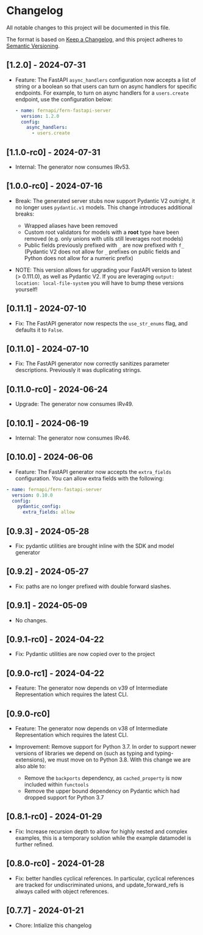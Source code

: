 # Changelog

All notable changes to this project will be documented in this file.

The format is based on [Keep a Changelog](https://keepachangelog.com/en/1.0.0/),
and this project adheres to [Semantic Versioning](https://semver.org/spec/v2.0.0.html).

## [1.2.0] - 2024-07-31

- Feature: The FastAPI `async_handlers` configuration now accepts a list of string or a boolean so that users
  can turn on async handlers for specific endpoints. For example, to turn on async handlers for a `users.create`
  endpoint, use the configuration below:

  ```yaml
  - name: fernapi/fern-fastapi-server
    version: 1.2.0
    config:
      async_handlers:
        - users.create
  ```

## [1.1.0-rc0] - 2024-07-31

- Internal: The generator now consumes IRv53.

## [1.0.0-rc0] - 2024-07-16

- Break: The generated server stubs now support Pydantic V2 outright, it no longer uses `pydantic.v1` models. This change introduces additional breaks:

  - Wrapped aliases have been removed
  - Custom root validators for models with a **root** type have been removed (e.g. only unions with utils still leverages root models)
  - Public fields previously prefixed with `_` are now prefixed with `f_` (Pydantic V2 does not allow for `_` prefixes on public fields and Python does not allow for a numeric prefix)

- NOTE: This version allows for upgrading your FastAPI version to latest (> 0.111.0), as well as Pydantic V2. If you are leveraging `output: location: local-file-system` you will have to bump these versions yourself!

## [0.11.1] - 2024-07-10

- Fix: The FastAPI generator now respects the `use_str_enums` flag, and defaults it to `False`.

## [0.11.0] - 2024-07-10

- Fix: The FastAPI generator now correctly sanitizes parameter descriptions. Previously it was duplicating strings.

## [0.11.0-rc0] - 2024-06-24

- Upgrade: The generator now consumes IRv49.

## [0.10.1] - 2024-06-19

- Internal: The generator now consumes IRv46.

## [0.10.0] - 2024-06-06

- Feature: The FastAPI generator now accepts the `extra_fields` configuration. You can allow extra fields with the following:

```yaml
- name: fernapi/fern-fastapi-server
  version: 0.10.0
  config:
    pydantic_config:
      extra_fields: allow
```

## [0.9.3] - 2024-05-28

- Fix: pydantic utilities are brought inline with the SDK and model generator

## [0.9.2] - 2024-05-27

- Fix: paths are no longer prefixed with double forward slashes.

## [0.9.1] - 2024-05-09

- No changes.

## [0.9.1-rc0] - 2024-04-22

- Fix: Pydantic utilities are now copied over to the project

## [0.9.0-rc1] - 2024-04-22

- Feature: The generator now depends on v39 of Intermediate Representation which requires the latest
  CLI.

## [0.9.0-rc0]

- Feature: The generator now depends on v38 of Intermediate Representation which requires the latest
  CLI.

- Improvement: Remove support for Python 3.7. In order to support newer versions of libraries we depend on (such as typing and typing-extensions), we must move on to Python 3.8. With this change we are also able to:
  - Remove the `backports` dependency, as `cached_property` is now included within `functools`
  - Remove the upper bound dependency on Pydantic which had dropped support for Python 3.7

## [0.8.1-rc0] - 2024-01-29

- Fix: Increase recursion depth to allow for highly nested and complex examples,
  this is a temporary solution while the example datamodel is further refined.

## [0.8.0-rc0] - 2024-01-28

- Fix: better handles cyclical references. In particular,
  cyclical references are tracked for undiscriminated unions,
  and update_forward_refs is always called with object references.

## [0.7.7] - 2024-01-21

- Chore: Intialize this changelog
